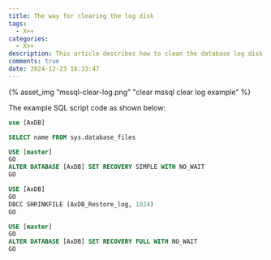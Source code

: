 ```yaml
---
title: The way for clearing the log disk
tags:
  - X++
categories:
  - X++
description: This article describes how to clean the database log disk
comments: true
date: 2024-12-23 16:33:47
---
```



{% asset_img "mssql-clear-log.png" "clear mssql clear log example" %}

The example SQL script code as shown below:

```sql
use [AxDB]

SELECT name FROM sys.database_files

USE [master]
GO
ALTER DATABASE [AxDB] SET RECOVERY SIMPLE WITH NO_WAIT
GO

USE [AxDB]
GO
DBCC SHRINKFILE (AxDB_Restore_log, 1024)
GO

USE [master]
GO
ALTER DATABASE [AxDB] SET RECOVERY FULL WITH NO_WAIT
GO
```